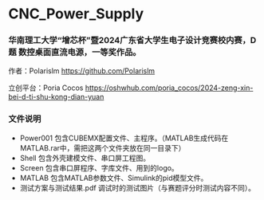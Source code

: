 # CNC_Power_Supply
### 华南理工大学“增芯杯”暨2024广东省大学生电子设计竞赛校内赛，D题 数控桌面直流电源，一等奖作品。

作者：Polarislm  https://github.com/Polarislm

立创平台：Poria Cocos  https://oshwhub.com/poria_cocos/2024-zeng-xin-bei-d-ti-shu-kong-dian-yuan

### 文件说明

* Power001 包含CUBEMX配置文件、主程序。（MATLAB生成代码在MATLAB.rar中，需把这两个文件夹放在同一目录下）
* Shell 包含外壳建模文件、串口屏工程图。
* Screen 包含串口屏程序、字库文件、用到的logo。
* MATLAB 包含MATLAB参数文件、Simulink的pid模型文件。
* 测试方案与测试结果.pdf 调试时的测试图片（与赛题评分时测试内容不同）。
